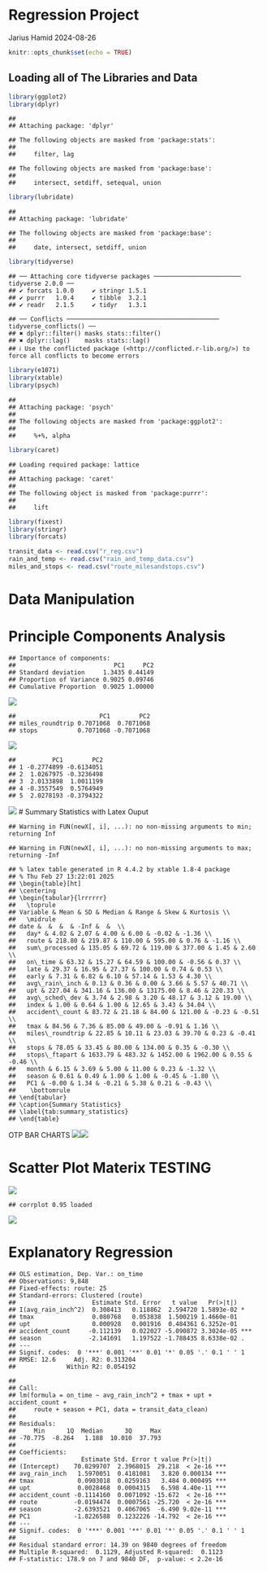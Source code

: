 Regression Project
================
Jarius Hamid
2024-08-26

``` r
knitr::opts_chunk$set(echo = TRUE)
```

## Loading all of The Libraries and Data

``` r
library(ggplot2)
library(dplyr)
```

    ## 
    ## Attaching package: 'dplyr'

    ## The following objects are masked from 'package:stats':
    ## 
    ##     filter, lag

    ## The following objects are masked from 'package:base':
    ## 
    ##     intersect, setdiff, setequal, union

``` r
library(lubridate)
```

    ## 
    ## Attaching package: 'lubridate'

    ## The following objects are masked from 'package:base':
    ## 
    ##     date, intersect, setdiff, union

``` r
library(tidyverse)
```

    ## ── Attaching core tidyverse packages ──────────────────────── tidyverse 2.0.0 ──
    ## ✔ forcats 1.0.0     ✔ stringr 1.5.1
    ## ✔ purrr   1.0.4     ✔ tibble  3.2.1
    ## ✔ readr   2.1.5     ✔ tidyr   1.3.1

    ## ── Conflicts ────────────────────────────────────────── tidyverse_conflicts() ──
    ## ✖ dplyr::filter() masks stats::filter()
    ## ✖ dplyr::lag()    masks stats::lag()
    ## ℹ Use the conflicted package (<http://conflicted.r-lib.org/>) to force all conflicts to become errors

``` r
library(e1071)
library(xtable)
library(psych)
```

    ## 
    ## Attaching package: 'psych'
    ## 
    ## The following objects are masked from 'package:ggplot2':
    ## 
    ##     %+%, alpha

``` r
library(caret)
```

    ## Loading required package: lattice
    ## 
    ## Attaching package: 'caret'
    ## 
    ## The following object is masked from 'package:purrr':
    ## 
    ##     lift

``` r
library(fixest)
library(stringr)
library(forcats)

transit_data <- read.csv("r_reg.csv")
rain_and_temp <- read.csv("rain_and_temp_data.csv")
miles_and_stops <- read.csv("route_milesandstops.csv")
```

# Data Manipulation

# Principle Components Analysis

    ## Importance of components:
    ##                           PC1     PC2
    ## Standard deviation     1.3435 0.44149
    ## Proportion of Variance 0.9025 0.09746
    ## Cumulative Proportion  0.9025 1.00000

![](OTP-Analysis_files/figure-gfm/pca-1.png)<!-- -->

    ##                       PC1        PC2
    ## miles_roundtrip 0.7071068  0.7071068
    ## stops           0.7071068 -0.7071068

![](OTP-Analysis_files/figure-gfm/pca-2.png)<!-- -->

    ##          PC1        PC2
    ## 1 -0.2774899 -0.6134051
    ## 2  1.0267975 -0.3236498
    ## 3  2.0133898  1.0011199
    ## 4 -0.3557549  0.5764949
    ## 5  2.0278193 -0.3794322

![](OTP-Analysis_files/figure-gfm/pca-3.png)<!-- --> \# Summary
Statistics with Latex Ouput

    ## Warning in FUN(newX[, i], ...): no non-missing arguments to min; returning Inf

    ## Warning in FUN(newX[, i], ...): no non-missing arguments to max; returning -Inf

    ## % latex table generated in R 4.4.2 by xtable 1.8-4 package
    ## % Thu Feb 27 13:22:01 2025
    ## \begin{table}[ht]
    ## \centering
    ## \begin{tabular}{lrrrrrr}
    ##   \toprule
    ## Variable & Mean & SD & Median & Range & Skew & Kurtosis \\ 
    ##   \midrule
    ## date &  &  &  & -Inf &  &  \\ 
    ##   day* & 4.02 & 2.07 & 4.00 & 6.00 & -0.02 & -1.36 \\ 
    ##   route & 218.80 & 219.87 & 110.00 & 595.00 & 0.76 & -1.16 \\ 
    ##   sum\_processed & 135.05 & 69.72 & 119.00 & 377.00 & 1.45 & 2.60 \\ 
    ##   on\_time & 63.32 & 15.27 & 64.59 & 100.00 & -0.56 & 0.37 \\ 
    ##   late & 29.37 & 16.95 & 27.37 & 100.00 & 0.74 & 0.53 \\ 
    ##   early & 7.31 & 6.82 & 6.10 & 57.14 & 1.53 & 4.30 \\ 
    ##   avg\_rain\_inch & 0.13 & 0.36 & 0.00 & 3.66 & 5.57 & 40.71 \\ 
    ##   upt & 227.04 & 341.16 & 136.00 & 13175.00 & 8.46 & 220.33 \\ 
    ##   avg\_sched\_dev & 3.74 & 2.98 & 3.20 & 48.17 & 3.12 & 19.00 \\ 
    ##   index & 1.00 & 0.64 & 1.00 & 12.65 & 3.43 & 34.04 \\ 
    ##   accident\_count & 83.72 & 21.18 & 84.00 & 121.00 & -0.23 & -0.51 \\ 
    ##   tmax & 84.56 & 7.36 & 85.00 & 49.00 & -0.91 & 1.16 \\ 
    ##   miles\_roundtrip & 22.85 & 10.11 & 23.03 & 39.70 & 0.23 & -0.41 \\ 
    ##   stops & 78.05 & 33.45 & 80.00 & 134.00 & 0.35 & -0.30 \\ 
    ##   stops\_ftapart & 1633.79 & 483.32 & 1452.00 & 1962.00 & 0.55 & -0.46 \\ 
    ##   month & 6.15 & 3.69 & 5.00 & 11.00 & 0.23 & -1.32 \\ 
    ##   season & 0.61 & 0.49 & 1.00 & 1.00 & -0.45 & -1.80 \\ 
    ##   PC1 & -0.00 & 1.34 & -0.21 & 5.38 & 0.21 & -0.43 \\ 
    ##    \bottomrule
    ## \end{tabular}
    ## \caption{Summary Statistics} 
    ## \label{tab:summary_statistics}
    ## \end{table}

OTP BAR CHARTS
![](OTP-Analysis_files/figure-gfm/OTP%20BY%20DAY%20AND%20ROUTE-1.png)<!-- -->![](OTP-Analysis_files/figure-gfm/OTP%20BY%20DAY%20AND%20ROUTE-2.png)<!-- -->

# Scatter Plot Materix TESTING

![](OTP-Analysis_files/figure-gfm/scatterplot-1.png)<!-- -->

    ## corrplot 0.95 loaded

![](OTP-Analysis_files/figure-gfm/scatterplot-2.png)<!-- -->

# Explanatory Regression

    ## OLS estimation, Dep. Var.: on_time
    ## Observations: 9,848
    ## Fixed-effects: route: 25
    ## Standard-errors: Clustered (route) 
    ##                     Estimate Std. Error   t value   Pr(>|t|)    
    ## I(avg_rain_inch^2)  0.308413   0.118862  2.594720 1.5893e-02 *  
    ## tmax                0.080768   0.053838  1.500219 1.4660e-01    
    ## upt                 0.000928   0.001916  0.484361 6.3252e-01    
    ## accident_count     -0.112139   0.022027 -5.090872 3.3024e-05 ***
    ## season             -2.141691   1.197522 -1.788435 8.6338e-02 .  
    ## ---
    ## Signif. codes:  0 '***' 0.001 '**' 0.01 '*' 0.05 '.' 0.1 ' ' 1
    ## RMSE: 12.6     Adj. R2: 0.313204
    ##              Within R2: 0.054192

    ## 
    ## Call:
    ## lm(formula = on_time ~ avg_rain_inch^2 + tmax + upt + accident_count + 
    ##     route + season + PC1, data = transit_data_clean)
    ## 
    ## Residuals:
    ##     Min      1Q  Median      3Q     Max 
    ## -70.775  -8.264   1.188  10.010  37.793 
    ## 
    ## Coefficients:
    ##                  Estimate Std. Error t value Pr(>|t|)    
    ## (Intercept)    70.0299707  2.3968015  29.218  < 2e-16 ***
    ## avg_rain_inch   1.5970051  0.4181081   3.820 0.000134 ***
    ## tmax            0.0903018  0.0259163   3.484 0.000495 ***
    ## upt             0.0028468  0.0004315   6.598 4.40e-11 ***
    ## accident_count -0.1114160  0.0071092 -15.672  < 2e-16 ***
    ## route          -0.0194474  0.0007561 -25.720  < 2e-16 ***
    ## season         -2.6393521  0.4067065  -6.490 9.02e-11 ***
    ## PC1            -1.8226588  0.1232226 -14.792  < 2e-16 ***
    ## ---
    ## Signif. codes:  0 '***' 0.001 '**' 0.01 '*' 0.05 '.' 0.1 ' ' 1
    ## 
    ## Residual standard error: 14.39 on 9840 degrees of freedom
    ## Multiple R-squared:  0.1129, Adjusted R-squared:  0.1123 
    ## F-statistic: 178.9 on 7 and 9840 DF,  p-value: < 2.2e-16
